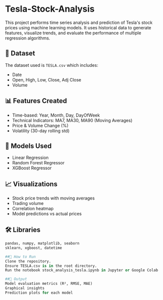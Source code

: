 # Tesla-Stock-Analysis


This project performs time series analysis and prediction of Tesla's stock prices using machine learning models. It uses historical data to generate features, visualize trends, and evaluate the performance of multiple regression algorithms.

## 📁 Dataset
The dataset used is `TESLA.csv` which includes:
- Date
- Open, High, Low, Close, Adj Close
- Volume

## 📊 Features Created
- Time-based: Year, Month, Day, DayOfWeek
- Technical Indicators: MA7, MA30, MA90 (Moving Averages)
- Price & Volume Change (%)
- Volatility (30-day rolling std)

## 🧠 Models Used
- Linear Regression
- Random Forest Regressor
- XGBoost Regressor

## 📈 Visualizations
- Stock price trends with moving averages
- Trading volume
- Correlation heatmap
- Model predictions vs actual prices

## 🛠️ Libraries
```python
pandas, numpy, matplotlib, seaborn
sklearn, xgboost, datetime

##🚀 How to Run
Clone the repository.
Ensure TESLA.csv is in the root directory.
Run the notebook stock_analysis_tesla.ipynb in Jupyter or Google Colab.

##📌 Output
Model evaluation metrics (R², RMSE, MAE)
Graphical insights
Prediction plots for each model
